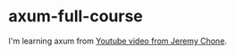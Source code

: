 # axum-full-course

I'm learning axum from [Youtube video from Jeremy Chone](https://www.youtube.com/watch?v=XZtlD_m59sM).
